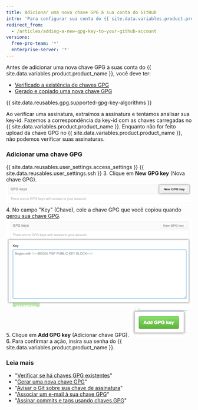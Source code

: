 ```yaml
---
title: Adicionar uma nova chave GPG à sua conta do GitHub
intro: 'Para configurar sua conta do {{ site.data.variables.product.product_name }} para usar a chave GPG nova (ou a existente), você também precisará adicioná-la à sua conta do {{ site.data.variables.product.product_name }}.'
redirect_from:
  - /articles/adding-a-new-gpg-key-to-your-github-account
versions:
  free-pro-team: '*'
  enterprise-server: '*'
---
```


Antes de adicionar uma nova chave GPG à suas conta do {{ site.data.variables.product.product_name }}, você deve ter:
- [Verificado a existência de chaves GPG](/articles/checking-for-existing-gpg-keys)
- [Gerado e copiado uma nova chave GPG](/articles/generating-a-new-gpg-key)

{{ site.data.reusables.gpg.supported-gpg-key-algorithms }}

Ao verificar uma assinatura, extraímos a assinatura e tentamos analisar sua key-id. Fazemos a correspondência da key-id com as chaves carregadas no {{ site.data.variables.product.product_name }}. Enquanto não for feito upload da chave GPG no {{ site.data.variables.product.product_name }}, não podemos verificar suas assinaturas.

### Adicionar uma chave GPG

{{ site.data.reusables.user_settings.access_settings }}
{{ site.data.reusables.user_settings.ssh }}
3. Clique em **New GPG key** (Nova chave GPG). ![Botão GPG Key (Chave GPG)](/assets/images/help/settings/gpg-add-gpg-key.png)
4. No campo "Key" (Chave), cole a chave GPG que você copiou quando [gerou sua chave GPG](/articles/generating-a-new-gpg-key). ![O campo de chave](/assets/images/help/settings/gpg-key-paste.png)
5. Clique em **Add GPG key** (Adicionar chave GPG). ![O botão Add key (Adicionar chave)](/assets/images/help/settings/gpg-add-key.png)
6. Para confirmar a ação, insira sua senha do {{ site.data.variables.product.product_name }}.

### Leia mais

* "[Verificar se há chaves GPG existentes](/articles/checking-for-existing-gpg-keys)"
* "[Gerar uma nova chave GPG](/articles/generating-a-new-gpg-key)"
* "[Avisar o Git sobre sua chave de assinatura](/articles/telling-git-about-your-signing-key)"
* "[Associar um e-mail à sua chave GPG](/articles/associating-an-email-with-your-gpg-key)"
* "[Assinar commits e tags usando chaves GPG](/articles/signing-commits-and-tags-using-gpg)"
